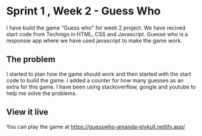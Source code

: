 # Sprint 1 , Week 2 - Guess Who 

I have build the game "Guess who" for week 2 project. We have recived start code from Technigo in HTML, CSS and Javascript. Guesse who is a responsie app where we have used javascript to make the game work. 


## The problem

I started to plan how the game should work and then started with the start code to build the game. I added a counter for how many guesses as an extra for this game. 
I have been using stackoverflow, google and youtube to help me solve the problems. 

## View it live
You can play the game at https://guesswho-amanda-elvkull.netlify.app/
